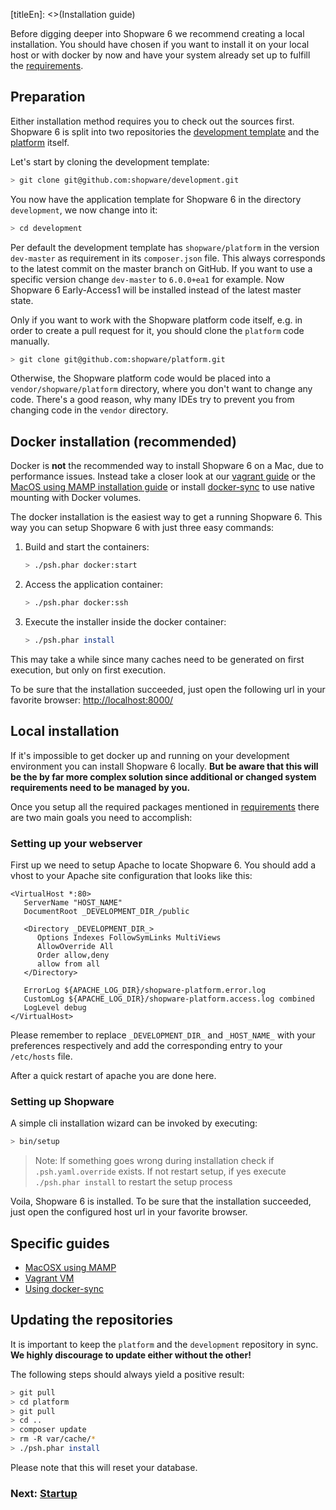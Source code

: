 [titleEn]: <>(Installation guide)

Before digging deeper into Shopware 6 we recommend creating a local installation.
You should have chosen if you want to install it on your local host or with docker by now and have your system already set up to fulfill the [requirements](./../10-requirements/__categoryInfo.md). 

## Preparation

Either installation method requires you to check out the sources first.
Shopware 6 is split into two repositories the [development template](https://github.com/shopware/development) and the [platform](https://github.com/shopware/platform) itself.

Let's start by cloning the development template:

```bash
> git clone git@github.com:shopware/development.git
```

You now have the application template for Shopware 6 in the directory `development`, we now change into it:

```bash
> cd development
```

Per default the development template has `shopware/platform` in the version `dev-master` as requirement in its `composer.json` file.
This always corresponds to the latest commit on the master branch on GitHub.
If you want to use a specific version change `dev-master` to `6.0.0+ea1` for example.
Now Shopware 6 Early-Access1 will be installed instead of the latest master state.

Only if you want to work with the Shopware platform code itself, e.g. in order to create a pull request for it, you should clone the `platform` code manually.

```bash
> git clone git@github.com:shopware/platform.git
```

Otherwise, the Shopware platform code would be placed into a `vendor/shopware/platform` directory, where you don't want to change any code.
There's a good reason, why many IDEs try to prevent you from changing code in the `vendor` directory.

## Docker installation (recommended)

<p class="alert is--error">
    Docker is <b>not</b> the recommended way to install Shopware 6 on a Mac, due to performance issues.
    Instead take a closer look at our
    <a href="https://docs.shopware.com/en/shopware-platform-dev-en/getting-started/system-installation-guides/vagrant">vagrant guide</a>
    or the <a href="https://docs.shopware.com/en/shopware-platform-dev-en/getting-started/system-installation-guides/mac-os-x">MacOS using MAMP installation guide</a>
    or install <a href="https://docs.shopware.com/en/shopware-platform-dev-en/getting-started/system-installation-guides/docker-sync">docker-sync</a> to use native mounting with Docker volumes. 
</p>

The docker installation is the easiest way to get a running Shopware 6. This way you can setup Shopware 6 with just three easy commands: 

1. Build and start the containers:

    ```bash
    > ./psh.phar docker:start
    ```

2. Access the application container:

    ```bash
    > ./psh.phar docker:ssh
    ```

3. Execute the installer inside the docker container:

    ```bash
    > ./psh.phar install 
    ```

This may take a while since many caches need to be generated on first execution, but only on first execution.

To be sure that the installation succeeded, just open the following url in your favorite browser: [http://localhost:8000/](http://localhost:8000/)

## Local installation

If it's impossible to get docker up and running on your development environment you can install Shopware 6 locally.
**But be aware that this will be the by far more complex solution since additional or changed system requirements need to be managed by you.**

Once you setup all the required packages mentioned in [requirements](./../10-requirements/__categoryInfo.md) there are two main goals you need to accomplish:

### Setting up your webserver

First up we need to setup Apache to locate Shopware 6.
You should add a vhost to your Apache site configuration that looks like this:

```apacheconfig
<VirtualHost *:80>
   ServerName "HOST_NAME"
   DocumentRoot _DEVELOPMENT_DIR_/public

   <Directory _DEVELOPMENT_DIR_>
      Options Indexes FollowSymLinks MultiViews
      AllowOverride All
      Order allow,deny
      allow from all
   </Directory>

   ErrorLog ${APACHE_LOG_DIR}/shopware-platform.error.log
   CustomLog ${APACHE_LOG_DIR}/shopware-platform.access.log combined
   LogLevel debug
</VirtualHost>
```

Please remember to replace `_DEVELOPMENT_DIR_` and `_HOST_NAME_` with your preferences respectively and add the corresponding entry to your `/etc/hosts` file.

After a quick restart of apache you are done here.

### Setting up Shopware

A simple cli installation wizard can be invoked by executing:

```bash
> bin/setup
```

> Note: If something goes wrong during installation check if `.psh.yaml.override` exists.
> If not restart setup, if yes execute `./psh.phar install` to restart the setup process

Voila, Shopware 6 is installed.
To be sure that the installation succeeded, just open the configured host url in your favorite browser.

## Specific guides

* [MacOSX using MAMP](./../25-system-installation-guides/10-mac-os-x.md)
* [Vagrant VM](./../25-system-installation-guides/20-vagrant.md)
* [Using docker-sync](./../25-system-installation-guides/30-docker-sync.md)

## Updating the repositories

It is important to keep the `platform` and the `development` repository in sync.
**We highly discourage to update either without the other!**

The following steps should always yield a positive result:

```bash
> git pull
> cd platform
> git pull
> cd ..
> composer update
> rm -R var/cache/*
> ./psh.phar install
```

Please note that this will reset your database.

### Next: [Startup](./../30-startup-guide/__categoryInfo.md)
